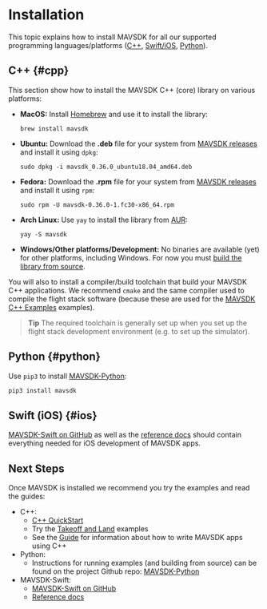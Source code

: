 # Installation

This topic explains how to install MAVSDK for all our supported programming languages/platforms ([C++](#cpp), [Swift/iOS](#ios), [Python](#python)).


## C++ {#cpp}

This section show how to install the MAVSDK C++ (core) library on various platforms:
  
- **MacOS:** Install [Homebrew](https://brew.sh/) and use it to install the library:
  ```
  brew install mavsdk
  ```
- **Ubuntu:** Download the **.deb** file for your system from [MAVSDK releases](https://github.com/mavlink/MAVSDK/releases) and install it using `dpkg`:
  ```
  sudo dpkg -i mavsdk_0.36.0_ubuntu18.04_amd64.deb
  ```
- **Fedora:** Download the **.rpm** file for your system from [MAVSDK releases](https://github.com/mavlink/MAVSDK/releases) and install it using `rpm`:
  ```
  sudo rpm -U mavsdk-0.36.0-1.fc30-x86_64.rpm
  ```
- **Arch Linux:** Use `yay` to install the library from [AUR](https://aur.archlinux.org/packages/mavsdk/):
  ```yay
  yay -S mavsdk
  ```
- **Windows/Other platforms/Development:** No binaries are available (yet) for other platforms, including Windows.
  For now you must [build the library from source](../contributing/build.md).

You will also to install a compiler/build toolchain that build your MAVSDK C++ applications.
We recommend `cmake` and the same compiler used to compile the flight stack software (because these are used for the [MAVSDK C++ Examples](../examples/README.md) examples).

> **Tip** The required toolchain is generally set up when you set up the flight stack development environment (e.g. to set up the simulator).


## Python {#python}

Use `pip3` to install [MAVSDK-Python](https://github.com/mavlink/MAVSDK-Python#mavsdk-python):
```bash
pip3 install mavsdk
```

  
## Swift (iOS) {#ios}

[MAVSDK-Swift on GitHub](https://github.com/mavlink/MAVSDK-Swift) as well as the [reference docs](http://dronecode-sdk-swift.s3.eu-central-1.amazonaws.com/docs/master/index.html) should contain everything needed for iOS development of MAVSDK apps.


## Next Steps

Once MAVSDK is installed we recommend you try the examples and read the guides:
- C++: 
  - [C++ QuickStart](../cpp/quickstart.md)
  - Try the [Takeoff and Land](../examples/takeoff_and_land.md) examples
  - See the [Guide](../guide/README.md) for information about how to write MAVSDK apps using C++
- Python:
  - Instructions for running examples (and building from source) can be found on the project Github repo: [MAVSDK-Python](https://github.com/mavlink/MAVSDK-Python#mavsdk-python)
- MAVSDK-Swift:
  - [MAVSDK-Swift on GitHub](https://github.com/mavlink/MAVSDK-Swift)
  - [Reference docs](http://dronecode-sdk-swift.s3.eu-central-1.amazonaws.com/docs/master/index.html)
